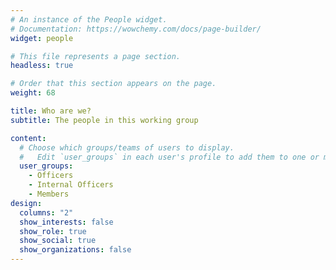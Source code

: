 ```yaml
---
# An instance of the People widget.
# Documentation: https://wowchemy.com/docs/page-builder/
widget: people

# This file represents a page section.
headless: true

# Order that this section appears on the page.
weight: 68

title: Who are we?
subtitle: The people in this working group

content:
  # Choose which groups/teams of users to display.
  #   Edit `user_groups` in each user's profile to add them to one or more of these groups.
  user_groups:
    - Officers
    - Internal Officers
    - Members
design:
  columns: "2"
  show_interests: false
  show_role: true
  show_social: true
  show_organizations: false
---
```

